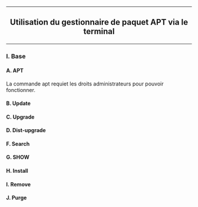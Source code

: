 ------------------------------------------------------------------------------------------------------------------------------------------------------------------
## <p align='center'> Utilisation du gestionnaire de paquet APT via le terminal </p>

------------------------------------------------------------------------------------------------------------------------------------------------------------------
### I. Base
#### A. APT
La commande apt requiet les droits administrateurs pour pouvoir fonctionner.

#### B. Update

#### C. Upgrade

#### D. Dist-upgrade

#### F. Search

#### G. SHOW

#### H. Install

#### I. Remove

#### J. Purge

